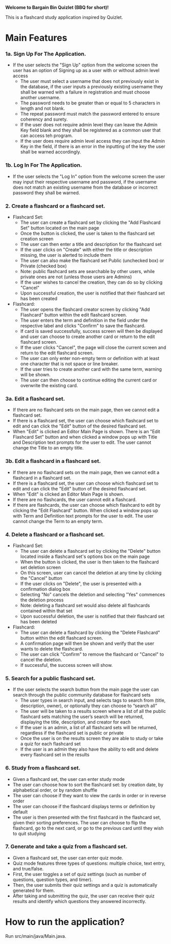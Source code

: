 **Welcome to Bargain Bin Quizlet (BBQ for short)!**

This is a flashcard study application inspired by Quizlet.

# Main Features

### 1a. Sign Up For The Application.
- If the user selects the "Sign Up" option from the welcome screen the user has an option of Signing up as a user with or without admin level access 
  - The user must select a username that does not previously exist in the database, if the user inputs a previously existing username they shall be warned with a failure in registration and must choose another username.
  - The password needs to be greater than or equal to 5 characters in length and not blank.
  - The repeat password must match the password entered to ensure coherency and surety.
  - If the user does not require admin level they can leave the Admin Key field blank and they shall be registered as a common user that can access teh program.
  - If the user does require admin level access they can input the Admin Key in the field, if there is an error in the inputting of the key the user shall be warned accordingly.

### 1b. Log In For The Application.
- If the user selects the "Log In" option from the welcome screen the user may input their respective username and password, if the username does not match an existing username from the database or incorrect password they shall be warned.

### 2. Create a flashcard or a flashcard set.
- Flashcard Set:
  - The user can create a flashcard set by clicking the "Add Flashcard Set" button located on the main page
  - Once the button is clicked, the user is taken to the flashcard set creation screen
  - The user can then enter a title and description for the flashcard set
  - If the user clicks on "Create" with either the title or description missing, the user is alerted to include them
  - The user can also make the flashcard set Public (unchecked box) or Private (checked box)
  - Note: public flashcard sets are searchable by other users, while private ones are not (unless those users are Admins)
  - If the user wishes to cancel the creation, they can do so by clicking "Cancel"
  - Upon successful creation, the user is notified that their flashcard set has been created
- Flashcard:
  - The user opens the flashcard creator screen by clicking "Add Flashcard" button within the edit flashcard screen.
  - The user enters the term and definition in the field under the respective label and clicks "Confirm" to save the flashcard.
  - If card is saved successfully, success screen will then be displayed and user can choose to create another card or return to the edit flashcard screen.
  - If the user clicks "Cancel", the page will close the current screen and return to the edit flashcard screen.
  - The user can only enter non-empty term or definition with at least one character that is not space or line breaker.
  - If the user tries to create another card with the same term, warning will be shown.
  - The user can then choose to continue editing the current card or overwrite the existing card.

### 3a. Edit a flashcard set.
 - If there are no flashcard sets on the main page, then we cannot edit a flashcard set.
 - If there is a flashcard set, the user can choose which flashcard set to edit and can click the "Edit" button of the desired flashcard set.
  - When "Edit" is clicked an Editor Main Page is shown. There is an "Edit Flashcard Set" button and when clicked a window pops up with Title and Description text prompts for the user to edit. The user cannot change the Title to an empty title.
### 3b. Edit a flashcard in a flashcard set.
 - If there are no flashcard sets on the main page, then we cannot edit a flashcard in a flashcard set.
 - If there is a flashcard set, the user can choose which flashcard set to edit and can click the "Edit" button of the desired flashcard set.
  - When "Edit" is clicked an Editor Main Page is shown.
   - If there are no flashcards, the user cannot edit a flashcard.
   - If there are flashcards, the user can choose which flashcard to edit by clicking the "Edit Flashcard" button. When clicked a window pops up with Term and Definition text prompts for the user to edit. The user cannot change the Term to an empty term.

### 4. Delete a flashcard or a flashcard set.
- Flashcard Set:
  - The user can delete a flashcard set by clicking the "Delete" button located inside a flashcard set's options box on the main page
  - When the button is clicked, the user is then taken to the flashcard set deletion screen
  - On this screen, user can cancel the deletion at any time by clicking the "Cancel" button
  - If the user clicks on "Delete", the user is presented with a confirmation dialog box
  - Selecting "No" cancels the deletion and selecting "Yes" commences the deletion process 
  - Note: deleting a flashcard set would also delete all flashcards contained within that set
  - Upon successful deletion, the user is notified that their flashcard set has been deleted
- Flashcard:
  - The user can delete a flashcard by clicking the "Delete Flashcard" button within the edit flashcard screen.
  - A confirmation page will then be shown and verify that the user wants to delete the flashcard.
  - The user can click "Confirm" to remove the flashcard or "Cancel" to cancel the deletion.
  - If successful, the success screen will show.


### 5. Search for a public flashcard set.
- If the user selects the search button from the main page the user can search through the public community database for flashcard sets
    - The user types in search input, and selects tags to search from (title, description, owner), or optionally they can choose to “search all”
    - The user will be taken to a results screen where a list of all the public flashcard sets matching the user’s search will be returned, displaying the title, description, and creator for each
    - If the user is an admin, a list of all flashcard sets will be returned, regardless if the flashcard set is public or private
    - Once the user is on the results screen they are able to study or take a quiz for each flashcard set
    - If the user is an admin they also have the ability to edit and delete every flashcard set in the results

### 6. Study from a flashcard set.
- Given a flashcard set, the user can enter study mode
- The user can choose how to sort the flashcard set: by creation date, by alphabetical order, or by random shuffle
- The user can choose if they want to view the cards in order or in reverse order
- The user can choose if the flashcard displays terms or definition by default
- The user is then presented with the first flashcard in the flashcard set, given their sorting preferences. The user can choose to 
flip the flashcard, go to the next card, or go to the previous card until they wish to quit studying
### 7. Generate and take a quiz from a flashcard set.
- Given a flashcard set, the user can enter quiz mode.
- Quiz mode features three types of questions: multiple choice, text entry, and true/false.
- First, the user toggles a set of quiz settings (such as number of questions, question types, and timer).
- Then, the user submits their quiz settings and a quiz is automatically generated for them.
- After taking and submitting the quiz, the user can receive their quiz results and identify which questions they answered incorrectly.

# How to run the application?

Run src/main/java/Main.java.
